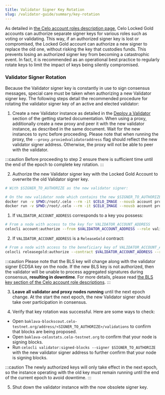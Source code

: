 ```yaml
---
title: Validator Signer Key Rotation
slug: /validator-guide/summary/key-rotation
---
```


As detailed in [the Celo account roles description page](./detailed.md), Celo Locked Gold accounts can authorize separate signer keys for various roles such as voting or validating. This way, if an authorized signer key is lost or compromised, the Locked Gold account can authorize a new signer to replace the old one, without risking the key that custodies funds. This prevents losing an authorized signer key from becoming a catastrophic event. In fact, it is recommended as an operational best practice to regularly rotate keys to limit the impact of keys being silently compromised.

### Validator Signer Rotation

Because the Validator signer key is constantly in use to sign consensus messages, special care must be taken when authorizing a new Validator signer key. The following steps detail the recommended procedure for rotating the validator signer key of an active and elected validator:

1. Create a new Validator instance as detailed in the [Deploy a Validator](/getting-started/mainnet/running-a-validator-in-mainnet#deploy-a-validator-machine) section of the getting started documentation. When using a proxy, additionally create a new proxy and peer it with the new validator instance, as described in the same document. Wait for the new instances to sync before proceeding. Please note that when running the proxy, the `--proxy.proxiedvalidatoraddress` flag should reflect the new validator signer address. Otherwise, the proxy will not be able to peer with the validator.

:::caution
Before proceeding to step 2 ensure there is sufficient time until the end of the epoch to complete key rotation.
:::

2. Authorize the new Validator signer key with the Locked Gold Account to overwrite the old Validator signer key.

```bash
# With $SIGNER_TO_AUTHORIZE as the new validator signer:

# On the new validator node which contains the new $SIGNER_TO_AUTHORIZE key
docker run -v $PWD:/root/.celo --rm -it $CELO_IMAGE --nousb account proof-of-possession $SIGNER_TO_AUTHORIZE $VALIDATOR_ACCOUNT_ADDRESS
docker run -v $PWD:/root/.celo --rm -it $CELO_IMAGE --nousb account proof-of-possession $SIGNER_TO_AUTHORIZE $VALIDATOR_ACCOUNT_ADDRESS --bls
```

1. If `VALIDATOR_ACCOUNT_ADDRESS` corresponds to a key you possess:


```bash
# From a node with access to the key for VALIDATOR_ACCOUNT_ADDRESS
celocli account:authorize --from $VALIDATOR_ACCOUNT_ADDRESS --role validator --signer $SIGNER_TO_AUTHORIZE --signature 0x$SIGNER_PROOF_OF_POSSESSION --blsKey $BLS_PUBLIC_KEY --blsPop $BLS_PROOF_OF_POSSESSION
```

2. If `VALIDATOR_ACCOUNT_ADDRESS` is a `ReleaseGold` contract:


```bash
# From a node with access to the beneficiary key of VALIDATOR_ACCOUNT_ADDRESS
celocli releasegold:authorize --contract $VALIDATOR_ACCOUNT_ADDRESS --role validator --signer $SIGNER_TO_AUTHORIZE --signature 0x$SIGNER_PROOF_OF_POSSESSION --blsKey $BLS_PUBLIC_KEY --blsPop $BLS_PROOF_OF_POSSESSION
```

:::caution
Please note that the BLS key will change along with the validator signer ECDSA key on the node. If the new BLS key is not authorized, then the validator will be unable to process aggregated signatures during consensus, **resulting in downtime**. For more details, please read [the BLS key section of the Celo account role descriptions](./detailed.md#authorized-validator-bls-signers).
:::

3. **Leave all validator and proxy nodes running** until the next epoch change. At the start the next epoch, the new Validator signer should take over participation in consensus.

4. Verify that key rotation was successful. Here are some ways to check:
<!-- TODO: The following URL assumes that the user is running against the baklava network. This will need to be updated -->

- Open `baklava-blockscout.celo-testnet.org/address/<SIGNER_TO_AUTHORIZE>/validations` to confirm that blocks are being proposed.
- Open `baklava-celostats.celo-testnet.org` to confirm that your node is signing blocks.
- Run `celocli validator:signed-blocks --signer $SIGNER_TO_AUTHORIZE` with the new validator signer address to further confirm that your node is signing blocks.

:::caution
The newly authorized keys will only take effect in the next epoch, so the instance operating with the old key must remain running until the end of the current epoch to avoid downtime.
:::

5. Shut down the validator instance with the now obsolete signer key.
